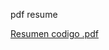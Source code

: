 pdf resume

[Resumen codigo .pdf](https://github.com/user-attachments/files/21825207/Resumen.codigo.pdf)
